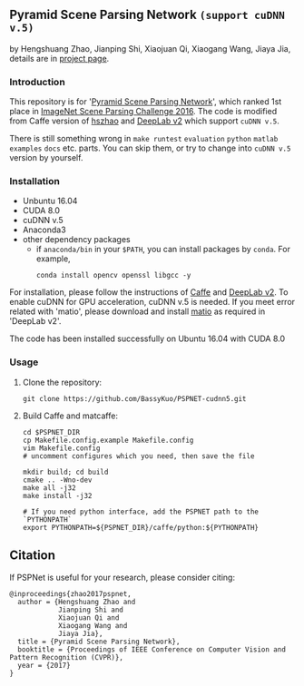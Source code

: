 ## Pyramid Scene Parsing Network `(support cuDNN v.5)`

by Hengshuang Zhao, Jianping Shi, Xiaojuan Qi, Xiaogang Wang, Jiaya Jia, details are in [project page](https://hszhao.github.io/projects/pspnet/index.html).

### Introduction

This repository is for '[Pyramid Scene Parsing Network](https://arxiv.org/abs/1612.01105)', which ranked 1st place in [ImageNet Scene Parsing Challenge 2016](http://image-net.org/challenges/LSVRC/2016/results). The code is modified from Caffe version of [hszhao](https://github.com/hszhao/PSPNet) and [DeepLab v2](https://github.com/xmyqsh/deeplab-v2) which support `cuDNN v.5`.

There is still something wrong in `make runtest` `evaluation` `python` `matlab` `examples` `docs` etc. parts. You can skip them, or try to change into `cuDNN v.5` version by yourself.

### Installation

* Unbuntu 16.04
* CUDA 8.0
* cuDNN v.5
* Anaconda3 
* other dependency packages 
	- if `anaconda/bin` in your `$PATH`, you can install packages by `conda`. For example, 
	  ```shell
	  conda install opencv openssl libgcc -y
	  ```

For installation, please follow the instructions of [Caffe](https://github.com/BVLC/caffe) and [DeepLab v2](https://bitbucket.org/aquariusjay/deeplab-public-ver2). To enable cuDNN for GPU acceleration, cuDNN v.5 is needed. If you meet error related with 'matio', please download and install [matio](https://sourceforge.net/projects/matio/files/matio/1.5.2) as required in 'DeepLab v2'.

The code has been installed successfully on Ubuntu 16.04 with CUDA 8.0

### Usage

1. Clone the repository:

	```shell
	git clone https://github.com/BassyKuo/PSPNET-cudnn5.git
	```

2. Build Caffe and matcaffe:

	```shell
	cd $PSPNET_DIR
	cp Makefile.config.example Makefile.config
	vim Makefile.config 
	# uncomment configures which you need, then save the file

	mkdir build; cd build
	cmake .. -Wno-dev
	make all -j32
	make install -j32

	# If you need python interface, add the PSPNET path to the `PYTHONPATH`
	export PYTHONPATH=${PSPNET_DIR}/caffe/python:${PYTHONPATH}
	```

## Citation

If PSPNet is useful for your research, please consider citing:

    @inproceedings{zhao2017pspnet,
      author = {Hengshuang Zhao and
                Jianping Shi and
                Xiaojuan Qi and
                Xiaogang Wang and
                Jiaya Jia},
      title = {Pyramid Scene Parsing Network},
      booktitle = {Proceedings of IEEE Conference on Computer Vision and Pattern Recognition (CVPR)},
      year = {2017}
    }

